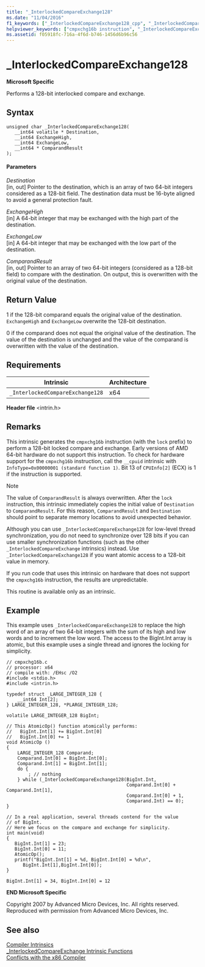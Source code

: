 ```yaml
---
title: "_InterlockedCompareExchange128"
ms.date: "11/04/2016"
f1_keywords: ["_InterlockedCompareExchange128_cpp", "_InterlockedCompareExchange128"]
helpviewer_keywords: ["cmpxchg16b instruction", "_InterlockedCompareExchange128 intrinsic"]
ms.assetid: f05918fc-716a-4f6d-b746-1456d6b96c56
---
```

# _InterlockedCompareExchange128

**Microsoft Specific**

Performs a 128-bit interlocked compare and exchange.

## Syntax

```
unsigned char _InterlockedCompareExchange128(
   __int64 volatile * Destination,
   __int64 ExchangeHigh,
   __int64 ExchangeLow,
   __int64 * ComparandResult
);
```

#### Parameters

*Destination*<br/>
[in, out] Pointer to the destination, which is an array of two 64-bit integers considered as a 128-bit field. The destination data must be 16-byte aligned to avoid a general protection fault.

*ExchangeHigh*<br/>
[in] A 64-bit integer that may be exchanged with the high part of the destination.

*ExchangeLow*<br/>
[in] A 64-bit integer that may be exchanged with the low part of the destination.

*ComparandResult*<br/>
[in, out] Pointer to an array of two 64-bit integers (considered as a 128-bit field) to compare with the destination.  On output, this is overwritten with the original value of the destination.

## Return Value

1 if the 128-bit comparand equals the original value of the destination. `ExchangeHigh` and `ExchangeLow` overwrite the 128-bit destination.

0 if the comparand does not equal the original value of the destination. The value of the destination is unchanged and the value of the comparand is overwritten with the value of the destination.

## Requirements

|Intrinsic|Architecture|
|---------------|------------------|
|`_InterlockedCompareExchange128`|x64|

**Header file** \<intrin.h>

## Remarks

This intrinsic generates the `cmpxchg16b` instruction (with the `lock` prefix) to perform a 128-bit locked compare and exchange. Early versions of AMD 64-bit hardware do not support this instruction. To check for hardware support for the `cmpxchg16b` instruction, call the `__cpuid` intrinsic with `InfoType=0x00000001 (standard function 1)`. Bit 13 of `CPUInfo[2]` (ECX) is 1 if the instruction is supported.

> [!NOTE]
>  The value of `ComparandResult` is always overwritten. After the `lock` instruction, this intrinsic immediately copies the initial value of `Destination` to `ComparandResult`. For this reason, `ComparandResult` and `Destination` should point to separate memory locations to avoid unexpected behavior.

Although you can use `_InterlockedCompareExchange128` for low-level thread synchronization, you do not need to synchronize over 128 bits if you can use smaller synchronization functions (such as the other `_InterlockedCompareExchange` intrinsics) instead. Use `_InterlockedCompareExchange128` if you want atomic access to a 128-bit value in memory.

If you run code that uses this intrinsic on hardware that does not support the `cmpxchg16b` instruction, the results are unpredictable.

This routine is available only as an intrinsic.

## Example

This example uses `_InterlockedCompareExchange128` to replace the high word of an array of two 64-bit integers with the sum of its high and low words and to increment the low word. The access to the BigInt.Int array is atomic, but this example uses a single thread and ignores the locking for simplicity.

```
// cmpxchg16b.c
// processor: x64
// compile with: /EHsc /O2
#include <stdio.h>
#include <intrin.h>

typedef struct _LARGE_INTEGER_128 {
    __int64 Int[2];
} LARGE_INTEGER_128, *PLARGE_INTEGER_128;

volatile LARGE_INTEGER_128 BigInt;

// This AtomicOp() function atomically performs:
//   BigInt.Int[1] += BigInt.Int[0]
//   BigInt.Int[0] += 1
void AtomicOp ()
{
    LARGE_INTEGER_128 Comparand;
    Comparand.Int[0] = BigInt.Int[0];
    Comparand.Int[1] = BigInt.Int[1];
    do {
        ; // nothing
    } while (_InterlockedCompareExchange128(BigInt.Int,
                                            Comparand.Int[0] + Comparand.Int[1],
                                            Comparand.Int[0] + 1,
                                            Comparand.Int) == 0);
}

// In a real application, several threads contend for the value
// of BigInt.
// Here we focus on the compare and exchange for simplicity.
int main(void)
{
   BigInt.Int[1] = 23;
   BigInt.Int[0] = 11;
   AtomicOp();
   printf("BigInt.Int[1] = %d, BigInt.Int[0] = %d\n",
      BigInt.Int[1],BigInt.Int[0]);
}
```

```Output
BigInt.Int[1] = 34, BigInt.Int[0] = 12
```

**END Microsoft Specific**

Copyright 2007 by Advanced Micro Devices, Inc. All rights reserved. Reproduced with permission from Advanced Micro Devices, Inc.

## See also

[Compiler Intrinsics](../intrinsics/compiler-intrinsics.md)<br/>
[_InterlockedCompareExchange Intrinsic Functions](../intrinsics/interlockedcompareexchange-intrinsic-functions.md)<br/>
[Conflicts with the x86 Compiler](../build/x64-software-conventions.md#conflicts-with-the-x86-compiler)
